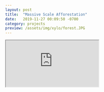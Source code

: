 ```yaml
---
layout: post
title:  "Massive Scale Afforestation"
date:   2019-11-27 00:09:50 -0700
category: projects
preview: /assets/img/xylo/forest.JPG
---
```


<div class="iframe-container">
<iframe
  src="https://embed.kumu.io/e233cfed069a85181fe38301764cc01f"></iframe>
</div>